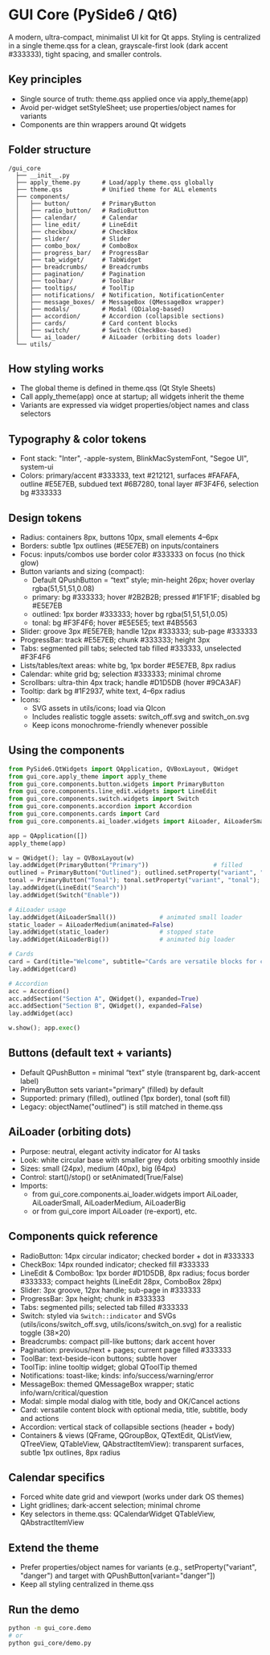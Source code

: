 # GUI Core (PySide6 / Qt6)

A modern, ultra-compact, minimalist UI kit for Qt apps. Styling is centralized in a single theme.qss for a clean, grayscale-first look (dark accent #333333), tight spacing, and smaller controls.

## Key principles
- Single source of truth: theme.qss applied once via apply_theme(app)
- Avoid per-widget setStyleSheet; use properties/object names for variants
- Components are thin wrappers around Qt widgets

## Folder structure
```
/gui_core
  ├── __init__.py
  ├── apply_theme.py      # Load/apply theme.qss globally
  ├── theme.qss           # Unified theme for ALL elements
  ├── components/
  │   ├── button/         # PrimaryButton
  │   ├── radio_button/   # RadioButton
  │   ├── calendar/       # Calendar
  │   ├── line_edit/      # LineEdit
  │   ├── checkbox/       # CheckBox
  │   ├── slider/         # Slider
  │   ├── combo_box/      # ComboBox
  │   ├── progress_bar/   # ProgressBar
  │   ├── tab_widget/     # TabWidget
  │   ├── breadcrumbs/    # Breadcrumbs
  │   ├── pagination/     # Pagination
  │   ├── toolbar/        # ToolBar
  │   ├── tooltips/       # ToolTip
  │   ├── notifications/  # Notification, NotificationCenter
  │   ├── message_boxes/  # MessageBox (QMessageBox wrapper)
  │   ├── modals/         # Modal (QDialog-based)
  │   ├── accordion/      # Accordion (collapsible sections)
  │   ├── cards/          # Card content blocks
  │   ├── switch/         # Switch (CheckBox-based)
  │   └── ai_loader/      # AiLoader (orbiting dots loader)
  └── utils/
```

## How styling works
- The global theme is defined in theme.qss (Qt Style Sheets)
- Call apply_theme(app) once at startup; all widgets inherit the theme
- Variants are expressed via widget properties/object names and class selectors

## Typography & color tokens
- Font stack: "Inter", -apple-system, BlinkMacSystemFont, "Segoe UI", system-ui
- Colors: primary/accent #333333, text #212121, surfaces #FAFAFA, outline #E5E7EB, subdued text #6B7280, tonal layer #F3F4F6, selection bg #333333

## Design tokens
- Radius: containers 8px, buttons 10px, small elements 4–6px
- Borders: subtle 1px outlines (#E5E7EB) on inputs/containers
- Focus: inputs/combos use border color #333333 on focus (no thick glow)
- Button variants and sizing (compact):
  - Default QPushButton = “text” style; min-height 26px; hover overlay rgba(51,51,51,0.08)
  - primary: bg #333333; hover #2B2B2B; pressed #1F1F1F; disabled bg #E5E7EB
  - outlined: 1px border #333333; hover bg rgba(51,51,51,0.05)
  - tonal: bg #F3F4F6; hover #E5E5E5; text #4B5563
- Slider: groove 3px #E5E7EB; handle 12px #333333; sub-page #333333
- ProgressBar: track #E5E7EB; chunk #333333; height 3px
- Tabs: segmented pill tabs; selected tab filled #333333, unselected #F3F4F6
- Lists/tables/text areas: white bg, 1px border #E5E7EB, 8px radius
- Calendar: white grid bg; selection #333333; minimal chrome
- Scrollbars: ultra-thin 4px track; handle #D1D5DB (hover #9CA3AF)
- Tooltip: dark bg #1F2937, white text, 4–6px radius
- Icons:
  - SVG assets in utils/icons; load via QIcon
  - Includes realistic toggle assets: switch_off.svg and switch_on.svg
  - Keep icons monochrome-friendly whenever possible

## Using the components
```python
from PySide6.QtWidgets import QApplication, QVBoxLayout, QWidget
from gui_core.apply_theme import apply_theme
from gui_core.components.button.widgets import PrimaryButton
from gui_core.components.line_edit.widgets import LineEdit
from gui_core.components.switch.widgets import Switch
from gui_core.components.accordion import Accordion
from gui_core.components.cards import Card
from gui_core.components.ai_loader.widgets import AiLoader, AiLoaderSmall, AiLoaderMedium, AiLoaderBig

app = QApplication([])
apply_theme(app)

w = QWidget(); lay = QVBoxLayout(w)
lay.addWidget(PrimaryButton("Primary"))                  # filled
outlined = PrimaryButton("Outlined"); outlined.setProperty("variant", "outlined"); lay.addWidget(outlined)
tonal = PrimaryButton("Tonal"); tonal.setProperty("variant", "tonal"); lay.addWidget(tonal)
lay.addWidget(LineEdit("Search"))
lay.addWidget(Switch("Enable"))

# AiLoader usage
lay.addWidget(AiLoaderSmall())            # animated small loader
static_loader = AiLoaderMedium(animated=False)
lay.addWidget(static_loader)              # stopped state
lay.addWidget(AiLoaderBig())              # animated big loader

# Cards
card = Card(title="Welcome", subtitle="Cards are versatile blocks for content.")
lay.addWidget(card)

# Accordion
acc = Accordion()
acc.addSection("Section A", QWidget(), expanded=True)
acc.addSection("Section B", QWidget(), expanded=False)
lay.addWidget(acc)

w.show(); app.exec()
```

## Buttons (default text + variants)
- Default QPushButton = minimal “text” style (transparent bg, dark-accent label)
- PrimaryButton sets variant="primary" (filled) by default
- Supported: primary (filled), outlined (1px border), tonal (soft fill)
- Legacy: objectName("outlined") is still matched in theme.qss

## AiLoader (orbiting dots)
- Purpose: neutral, elegant activity indicator for AI tasks
- Look: white circular base with smaller grey dots orbiting smoothly inside
- Sizes: small (24px), medium (40px), big (64px)
- Control: start()/stop() or setAnimated(True/False)
- Imports:
  - from gui_core.components.ai_loader.widgets import AiLoader, AiLoaderSmall, AiLoaderMedium, AiLoaderBig
  - or from gui_core import AiLoader (re-export), etc.

## Components quick reference
- RadioButton: 14px circular indicator; checked border + dot in #333333
- CheckBox: 14px rounded indicator; checked fill #333333
- LineEdit & ComboBox: 1px border #D1D5DB, 8px radius; focus border #333333; compact heights (LineEdit 28px, ComboBox 28px)
- Slider: 3px groove, 12px handle; sub-page in #333333
- ProgressBar: 3px height; chunk in #333333
- Tabs: segmented pills; selected tab filled #333333
- Switch: styled via `Switch::indicator` and SVGs (utils/icons/switch_off.svg, utils/icons/switch_on.svg) for a realistic toggle (38×20)
- Breadcrumbs: compact pill-like buttons; dark accent hover
- Pagination: previous/next + pages; current page filled #333333
- ToolBar: text-beside-icon buttons; subtle hover
- ToolTip: inline tooltip widget; global QToolTip themed
- Notifications: toast-like; kinds: info/success/warning/error
- MessageBox: themed QMessageBox wrapper; static info/warn/critical/question
- Modal: simple modal dialog with title, body and OK/Cancel actions
- Card: versatile content block with optional media, title, subtitle, body and actions
- Accordion: vertical stack of collapsible sections (header + body)
- Containers & views (QFrame, QGroupBox, QTextEdit, QListView, QTreeView, QTableView, QAbstractItemView): transparent surfaces, subtle 1px outlines, 8px radius

## Calendar specifics
- Forced white date grid and viewport (works under dark OS themes)
- Light gridlines; dark-accent selection; minimal chrome
- Key selectors in theme.qss: QCalendarWidget QTableView, QAbstractItemView

## Extend the theme
- Prefer properties/object names for variants (e.g., setProperty("variant", "danger") and target with QPushButton[variant="danger"])
- Keep all styling centralized in theme.qss

## Run the demo
```bash
python -m gui_core.demo
# or
python gui_core/demo.py
```